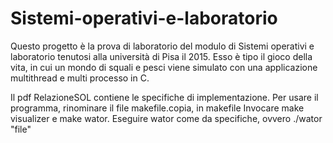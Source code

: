 # Sistemi-operativi-e-laboratorio
Questo progetto è la prova di laboratorio del modulo di Sistemi operativi e laboratorio tenutosi alla università di Pisa il 2015. Esso è tipo il gioco della vita, in cui un mondo di squali e pesci viene simulato con una applicazione multithread e multi processo in C.

Il pdf RelazioneSOL contiene le specifiche di implementazione.
Per usare il programma, rinominare il file makefile.copia, in makefile
Invocare make visualizer e make wator.
Eseguire wator come da specifiche, ovvero ./wator "file"
